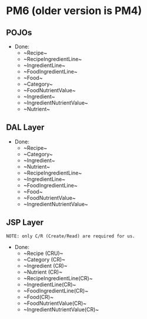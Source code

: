 # PM6 (older version is PM4)


## POJOs

- Done:
    - ~Recipe~
    - ~RecipeIngredientLine~
    - ~IngredientLine~
    - ~FoodIngredientLine~
    - ~Food~
    - ~Category~
    - ~FoodNutrientValue~
    - ~Ingredient~
    - ~IngredientNutrientValue~
    - ~Nutrient~


## DAL Layer

- Done:
    - ~Recipe~
    - ~Category~
    - ~Ingredient~
    - ~Nutrient~
    - ~RecipeIngredientLine~
    - ~IngredientLine~
    - ~FoodIngredientLine~
    - ~Food~
    - ~FoodNutrientValue~
    - ~IngredientNutrientValue~
    
## JSP Layer
`NOTE: only C/R (Create/Read) are required for us.`


- Done:
    - ~Recipe (CRU)~
    - ~Category (CR)~
    - ~Ingredient (CR)~
    - ~Nutrient (CR)~
    - ~RecipeIngredientLine(CR)~
    - ~IngredientLine(CR)~
    - ~FoodIngredientLine(CR)~
    - ~Food(CR)~
    - ~FoodNutrientValue(CR)~
    - ~IngredientNutrientValue(CR)~
